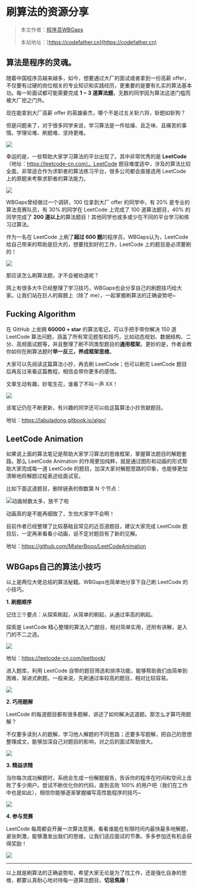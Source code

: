 # 刷算法的资源分享

> 本文作者：[程序员WBGaps](https://yuyuanweb.feishu.cn/wiki/Abldw5WkjidySxkKxU2cQdAtnah)
>
> 本站地址：[https://codefather.cn](https://codefather.cn)

## 算法是程序的灵魂。 

随着中国程序员越来越多，如今，想要通过大厂的面试或者拿到一份高薪 offer，不仅要有过硬的岗位相关的专业知识和实践经历，更重要的是要有扎实的算法基本功。每一轮面试都可能需要完成 **1 ~ 3 道算法题**，无数的同学因为算法这道门槛而被大厂拒之门外。

现在能拿到大厂高薪 offer 的英雄豪杰，哪个不是过五关斩六将，斩题如斩狗？

但是问题来了，对于很多同学来说，学习算法是一件枯燥、且乏味、且痛苦的事情。学理论难、刷题难、坚持更难。

![](https://pic.yupi.icu/5563/202311091030421.png)

幸运的是，一些帮助大家学习算法的平台出现了。其中非常优秀的是 **LeetCode**（地址：https://leetcode-cn.com）。LeetCode 题目难度适中，涉及的算法比较全面，非常适合作为求职者的算法练习平台，很多公司都会直接选用 LeetCode 上的原题来考察求职者的算法能力。

![](https://pic.yupi.icu/5563/202311091030494.png)



WBGaps曾经做过一个调研，100 位拿到大厂 offer 的同学中，有 20% 是专业的算法竞赛队员，有 30% 的同学在 LeetCode 上完成了 100 道算法题目，40% 的同学完成了 **200 道以上**的算法题目！其他同学也或多或少在不同的平台学习和练习过算法。

作为一名在 LeetCode 上刷了**超过 600 题**的程序员，WBGaps认为，LeetCode 给自己带来的帮助是巨大的，想要找到好的工作，LeetCode 上的题目是必须要刷的！

![](https://pic.yupi.icu/5563/202311091030405.png)

那应该怎么刷算法题，才不会被劝退呢？

网上有很多大牛已经整理了学习技巧，WBGaps也会分享自己的刷题技巧给大家。让我们站在巨人的肩膀上（除了 me），一起掌握刷算法的正确姿势吧~



## **Fucking Algorithm**

在 GitHub 上坐拥 **60000 + star** 的算法笔记，可以手把手带你解决 150 道 LeetCode 算法问题，涵盖了所有常见题型和技巧，比如动态规划、数据结构、二分、高频面试题等，并且整理了刷不同类型题目的**通用框架**。更妙的是，作者会教你如何在刷算法题时**举一反三，养成框架思维**。

大家可以先阅读这篇算法小抄，再去刷 LeetCode；也可以刷完 LeetCode 题目后再反过来看这篇教程，相信会带你更多的感悟。

文章生动有趣，妙笔生花，谁看了不叫一声 XX！

![](https://pic.yupi.icu/5563/202311091030460.png)

该笔记仍在不断更新，有兴趣的同学还可以给这篇算法小抄贡献题目。

地址：https://labuladong.gitbook.io/algo/



## **LeetCode Animation**

如果说上面的算法笔记是帮助大家学习算法的思维框架，掌握算法题目的解题套路。那么 LeetCode Animation 的作用更加纯粹，就是通过图形和动画的形式帮助大家完成每一道 LeetCode 的题目，加深大家对解题思路的印象，也能够更加清晰地将解题过程表述给面试官。

比如下面这道题目，删除链表的倒数第 N 个节点：

![](https://pic.yupi.icu/5563/202311091030395.jpeg)动画帧数太多，放不了啦

动画真的是不能再细致了，生怕大家学不会啊！

目前作者已经整理了比较基础且常见的近百道题目，建议大家完成 LeetCode 题目后，一定再来看看小动画，说不定对题目有了新的见解。

地址：https://github.com/MisterBooo/LeetCodeAnimation



## **WBGaps自己的算法小技巧**

以上是两位大佬总结的算法秘籍。WBGaps也简单地分享下自己刷 LeetCode 的小技巧。

**1. 刷题顺序**

记住三个要点：从探索刷起，从简单的刷起，从通过率高的刷起。

探索是 LeetCode 精心整理的算法入门题目，相对简单实用，还附有讲解，是入门的不二之选。

![](https://pic.yupi.icu/5563/202311091030466.png)

地址：https://leetcode-cn.com/leetbook/

进入题库，利用 LeetCode 自带的题目筛选和排序功能，能够帮助我们由简单到困难，渐进式刷题。一般来说，先刷通过率较高的题目，相对比较容易。

![](https://pic.yupi.icu/5563/202311091030962.png)



**2. 巧用题解**

LeetCode 的每道题目都有很多题解，讲述了如何解决这道题。那怎么才算巧用题解？

不仅要多读别人的题解，学习他人解题的不同思路；还要多写题解，把自己的思想整理成文，能够加深自己对题目的影响，对之后的面试帮助很大。

![](https://pic.yupi.icu/5563/202311091030014.png)



**3. 精益求精**

当你每次成功解题时，系统会生成一份解题报告，告诉你的程序在时间和空间上击败了多少用户。尝试不断优化你的代码，直到击败 100% 的用户吧（我们在工作中也是如此），相信你能够逐渐掌握编写高性能程序的技巧~

![](https://pic.yupi.icu/5563/202311091030984.png)



**4. 参与竞赛**

LeetCode 每周都会开展一次算法竞赛，看看谁能在有限时间内最快最多地解题，紧张刺激，能够激发出我们的思维，让我们适应面试的节奏。多多参加还有机会获得奖励！

![](https://pic.yupi.icu/5563/202311091030022.png)



------

以上就是刷算法的正确姿势啦，希望大家无论是为了找工作，还是强化自身的思维，都要认真耐心地对待每一道算法题目，**切忌焦躁**！